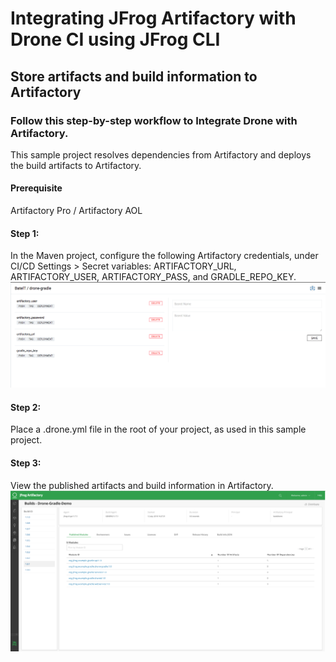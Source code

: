 # Integrating JFrog Artifactory with Drone CI using JFrog CLI
## Store artifacts and build information to Artifactory
### Follow this step-by-step workflow to Integrate Drone with Artifactory.
This sample project resolves dependencies from Artifactory and deploys the build artifacts to Artifactory.
#### Prerequisite
Artifactory Pro / Artifactory AOL  

#### Step 1:
In the Maven project, configure the following Artifactory credentials, under CI/CD Settings > Secret variables: ARTIFACTORY_URL, ARTIFACTORY_USER, ARTIFACTORY_PASS, and GRADLE_REPO_KEY.
![screenshot](img/ScreenShot1.png)

#### Step 2:
Place a .drone.yml file in the root of your project, as used in this sample project.

#### Step 3:
View the published artifacts and build information in Artifactory.
![screenshot](img/ScreenShot2.png)
